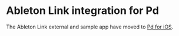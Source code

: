 # Ableton Link integration for Pd

The Ableton Link external and sample app have moved to [Pd for iOS](https://github.com/libpd/pd-for-ios).

